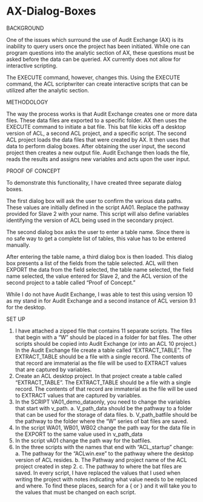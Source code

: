 AX-Dialog-Boxes
===============

BACKGROUND

One of the issues which surround the use of Audit Exchange (AX) is its inability to query users once the project has been initiated.  While one can program questions into the analytic section of AX, these questions must be asked before the data can be queried.  AX currently does not allow for interactive scripting.

The EXECUTE command, however, changes this.  Using the EXECUTE command, the ACL scriptwriter can create interactive scripts that can be utilized after the analytic section.

METHODOLOGY

The way the process works is that Audit Exchange creates one or more data files.  These data files are exported to a specific folder.   AX then uses the EXECUTE command to initiate a bat file.  This bat file kicks off a desktop version of ACL, a second ACL project, and a specific script.
The second ACL project loads the data files that were created by AX.  It then uses that data to perform dialog boxes.  After obtaining the user input, the second project then creates a new output file.  Audit Exchange then loads the file, reads the results and assigns new variables and acts upon the user input.

PROOF OF CONCEPT

To demonstrate this functionality, I have created three separate dialog boxes.

The first dialog box will ask the user to confirm the various data paths.  These values are initially defined in the script AA01.  Replace the pathway provided for Slave 2 with your name.  This script will also define variables identifying the version of ACL being used in the secondary project.

The second dialog box asks the user to enter a table name.  Since there is no safe way to get a complete list of tables, this value has to be entered manually.

After entering the table name, a third dialog box is then loaded.  This dialog box presents a list of the fields from the table selected.  ACL will then EXPORT the data from the field selected, the table name selected, the field name selected, the value entered for Slave 2, and the ACL version of the second project to a table called “Proof of Concept.”  

While I do not have Audit Exchange, I was able to test this using version 10 as my stand in for Audit Exchange and a second instance of ACL version 9.1 for the desktop.

SET UP

1)  I have attached a zipped file that contains 11 separate scripts.  The files that begin with a “W” should be placed in a folder for bat files.  The other scripts should be copied into Audit Exchange (or into an ACL 10 project.)  In the Audit Exchange file create a table called “EXTRACT_TABLE”.  The EXTRACT_TABLE should be a file with a single record.  The contents of that record are immaterial as the file will be used to EXTRACT values that are captured by variables.
2)	Create an ACL desktop project.  In that project create a table called “EXTRACT_TABLE”.  The EXTRACT_TABLE should be a file with a single record.  The contents of that record are immaterial as the file will be used to EXTRACT values that are captured by variables.
3)	In the SCRIPT VA01_demo_dataonly, you need to change the variables that start with v_path.
a.	V_path_data should be the pathway to a folder  that can be used for the storage of data files.
b.	V_path_batfile should be the pathway to the folder where the “W” series of bat files are saved. 
4)	In the script WA01, WB01, WB02 change the path way for the data file in the EXPORT to the same value used in v_path_data
5)	In the script vA01 change the path way for the batfiles.
6)	In the three scripts with the names that end with “ACL_startup” change:
a.	The pathway for the “ACLwin.exe” to the pathway where the desktop version of ACL resides.
b.	The Pathway and project name of the ACL project created in step 2.
c.	The pathway to where the bat files are saved.
In every script, I have replaced the values that I used when writing the project with notes indicating what value needs to be replaced and where.  To find these places, search for a { or } and it will take you to the values that must be changed on each script.
